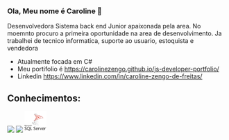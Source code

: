 ### Ola, Meu nome é Caroline 👋

Desenvolvedora Sistema back end Junior apaixonada pela area. No moemnto procuro a primeira oportunidade na area de desenvolvimento. Ja trabalhei de tecnico informatica, suporte ao usuario, estoquista e vendedora

* Atualmente focada em C#
* Meu portifolio é https://carolinezengo.github.io/js-developer-portfolio/
* Linkedin https://www.linkedin.com/in/caroline-zengo-de-freitas/


<h2> Conhecimentos:</h2>
  <div style="display: inline">
  <img width ='50' heigth='50' src="https://raw.githubusercontent.com/carolinezengo/js-developer-portfolio/main/data/imgs/js.png"/>
  <img width ='50' heigth='50' src="https://raw.githubusercontent.com/carolinezengo/js-developer-portfolio/main/data/imgs/csharp.png"/>
  <img width ='50' heigth='50' src="https://raw.githubusercontent.com/carolinezengo/js-developer-portfolio/main/data/imgs/sql-server.png"/>
  
    
  </div>

